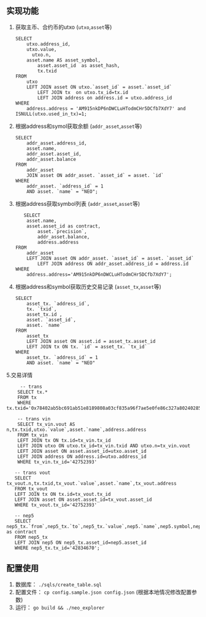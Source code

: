 ##  实现功能

1. 获取主币、合约币的utxo (`utxo`,`asset`等)

    ```
	SELECT
	    utxo.address_id,
	    utxo.value,
		  utxo.n,
	    asset.name AS asset_symbol,
			asset.asset_id	as asset_hash,
			tx.txid
	FROM
	    utxo
	    LEFT JOIN asset ON utxo.`asset_id` = asset.`asset_id`
			LEFT JOIN tx  on utxo.tx_id=tx.id
			LEFT JOIN address on address.id = utxo.address_id
	WHERE
	    address.address = 'AM915nkDP6nDWCLuHTodmCHr5DCfb7XdY7' and ISNULL(utxo.used_in_tx)=1;
    ```
2. 根据address和symol获取余额 (`addr_asset`,`asset`等)

    ```
    SELECT
        addr_asset.address_id,
        asset.name,
        addr_asset.asset_id,
        addr_asset.balance
    FROM
        addr_asset
        JOIN asset ON addr_asset. `asset_id` = asset. `id`
    WHERE
        addr_asset. `address_id` = 1
        AND asset. `name` = "NEO";
    ```
3. 根据address获取symbol列表 (`addr_asset`,`asset`等)

    ```
	   SELECT
	    asset.name,
	    asset.asset_id as contract,
			asset.`precision`,
			addr_asset.balance,
			address.address
	FROM
	    addr_asset
	    LEFT JOIN asset ON addr_asset. `asset_id` = asset. `asset_id`
			LEFT JOIN address ON addr_asset.address_id = address.id
	WHERE
	    address.address='AM915nkDP6nDWCLuHTodmCHr5DCfb7XdY7';
    ```
4. 根据address和symbol获取历史交易记录 (`asset_tx`,`asset`等)

    ```
    SELECT
        asset_tx. `address_id`,
        tx. `txid`,
        asset_tx.id ,
        asset. `asset_id`,
        asset. `name`
    FROM
        asset_tx
        LEFT JOIN asset ON asset.id = asset_tx.asset_id
        LEFT JOIN tx ON tx. `id` = asset_tx. `tx_id`
    WHERE
        asset_tx. `address_id` = 1
        AND asset. `name` = "NEO"
    ```
 5.交易详情
 ```
	  -- trans
	 SELECT tx.* 
	 FROM tx 
	 WHERE tx.txid='0x78402ab5bc691ab51e8189808a03cf835a96f7ae5e0fe86c327a802402851a5b';

	 -- trans vin
	 SELECT tx_vin.vout AS n,tx.txid,utxo.`value`,asset.`name`,address.address 
	 FROM tx_vin
	 LEFT JOIN tx ON tx.id=tx_vin.tx_id
	 LEFT JOIN utxo ON utxo.tx_id=tx_vin.txid AND utxo.n=tx_vin.vout
	 LEFT JOIN asset ON asset.asset_id=utxo.asset_id
	 LEFT JOIN address ON address.id=utxo.address_id
	 WHERE tx_vin.tx_id='42752393'

	-- trans vout
	SELECT tx_vout.n,tx.txid,tx_vout.`value`,asset.`name`,tx_vout.address
	FROM tx_vout
	LEFT JOIN tx ON tx.id=tx_vout.tx_id
	LEFT JOIN asset ON asset.asset_id=tx_vout.asset_id
	WHERE tx_vout.tx_id='42752393'
	
	-- nep5
	SELECT nep5_tx.`from`,nep5_tx.`to`,nep5_tx.`value`,nep5.`name`,nep5.symbol,nep5.asset_id as contract
	FROM nep5_tx
	LEFT JOIN nep5 ON nep5_tx.asset_id=nep5.asset_id
	WHERE nep5_tx.tx_id='42834670';
 ```

## 配置使用

1. 数据库： `./sqls/create_table.sql`
2. 配置文件： `cp config.sample.json config.json` (根据本地情况修改配置参数)
3. 运行： `go build && ./neo_explorer`
